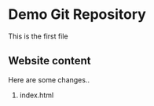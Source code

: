 # Demo Git Repository

This is the first file 

## Website content

Here are some changes..
1. index.html
